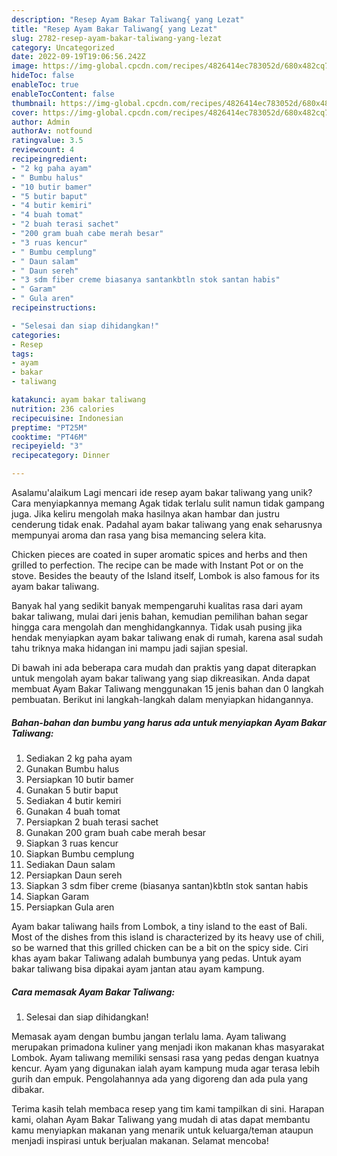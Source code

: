 ```yaml
---
description: "Resep Ayam Bakar Taliwang{ yang Lezat"
title: "Resep Ayam Bakar Taliwang{ yang Lezat"
slug: 2782-resep-ayam-bakar-taliwang-yang-lezat
category: Uncategorized
date: 2022-09-19T19:06:56.242Z
image: https://img-global.cpcdn.com/recipes/4826414ec783052d/680x482cq70/ayam-bakar-taliwang-foto-resep-utama.jpg
hideToc: false
enableToc: true
enableTocContent: false
thumbnail: https://img-global.cpcdn.com/recipes/4826414ec783052d/680x482cq70/ayam-bakar-taliwang-foto-resep-utama.jpg
cover: https://img-global.cpcdn.com/recipes/4826414ec783052d/680x482cq70/ayam-bakar-taliwang-foto-resep-utama.jpg
author: Admin
authorAv: notfound
ratingvalue: 3.5
reviewcount: 4
recipeingredient:
- "2 kg paha ayam"
- " Bumbu halus"
- "10 butir bamer"
- "5 butir baput"
- "4 butir kemiri"
- "4 buah tomat"
- "2 buah terasi sachet"
- "200 gram buah cabe merah besar"
- "3 ruas kencur"
- " Bumbu cemplung"
- " Daun salam"
- " Daun sereh"
- "3 sdm fiber creme biasanya santankbtln stok santan habis"
- " Garam"
- " Gula aren"
recipeinstructions:

- "Selesai dan siap dihidangkan!"
categories:
- Resep
tags:
- ayam
- bakar
- taliwang

katakunci: ayam bakar taliwang 
nutrition: 236 calories
recipecuisine: Indonesian
preptime: "PT25M"
cooktime: "PT46M"
recipeyield: "3"
recipecategory: Dinner

---
```



Asalamu'alaikum Lagi mencari ide resep ayam bakar taliwang yang unik? Cara menyiapkannya memang Agak tidak terlalu sulit namun tidak gampang juga. Jika keliru mengolah maka hasilnya akan hambar dan justru cenderung tidak enak. Padahal ayam bakar taliwang yang enak seharusnya mempunyai aroma dan rasa yang bisa memancing selera kita.


Chicken pieces are coated in super aromatic spices and herbs and then grilled to perfection. The recipe can be made with Instant Pot or on the stove. Besides the beauty of the Island itself, Lombok is also famous for its ayam bakar taliwang.

Banyak hal yang sedikit banyak mempengaruhi kualitas rasa dari ayam bakar taliwang, mulai dari jenis bahan, kemudian pemilihan bahan segar hingga cara mengolah dan menghidangkannya. Tidak usah pusing jika hendak menyiapkan ayam bakar taliwang enak di rumah, karena asal sudah tahu triknya maka hidangan ini mampu jadi sajian spesial.


Di bawah ini ada beberapa cara mudah dan praktis yang dapat diterapkan untuk mengolah ayam bakar taliwang yang siap dikreasikan. Anda dapat membuat Ayam Bakar Taliwang menggunakan 15 jenis bahan dan 0 langkah pembuatan. Berikut ini langkah-langkah dalam menyiapkan hidangannya.

<!--inarticleads1-->

##### Bahan-bahan dan bumbu yang harus ada untuk menyiapkan Ayam Bakar Taliwang:

1. Sediakan 2 kg paha ayam
1. Gunakan  Bumbu halus
1. Persiapkan 10 butir bamer
1. Gunakan 5 butir baput
1. Sediakan 4 butir kemiri
1. Gunakan 4 buah tomat
1. Persiapkan 2 buah terasi sachet
1. Gunakan 200 gram buah cabe merah besar
1. Siapkan 3 ruas kencur
1. Siapkan  Bumbu cemplung
1. Sediakan  Daun salam
1. Persiapkan  Daun sereh
1. Siapkan 3 sdm fiber creme (biasanya santan)kbtln stok santan habis
1. Siapkan  Garam
1. Persiapkan  Gula aren


Ayam bakar taliwang hails from Lombok, a tiny island to the east of Bali. Most of the dishes from this island is characterized by its heavy use of chili, so be warned that this grilled chicken can be a bit on the spicy side. Ciri khas ayam bakar Taliwang adalah bumbunya yang pedas. Untuk ayam bakar taliwang bisa dipakai ayam jantan atau ayam kampung. 

<!--inarticleads2-->

##### Cara memasak Ayam Bakar Taliwang:


1. Selesai dan siap dihidangkan!

Memasak ayam dengan bumbu jangan terlalu lama. Ayam taliwang merupakan primadona kuliner yang menjadi ikon makanan khas masyarakat Lombok. Ayam taliwang memiliki sensasi rasa yang pedas dengan kuatnya kencur. Ayam yang digunakan ialah ayam kampung muda agar terasa lebih gurih dan empuk. Pengolahannya ada yang digoreng dan ada pula yang dibakar. 

Terima kasih telah membaca resep yang tim kami tampilkan di sini. Harapan kami, olahan Ayam Bakar Taliwang yang mudah di atas dapat membantu kamu menyiapkan makanan yang menarik untuk keluarga/teman ataupun menjadi inspirasi untuk berjualan makanan. Selamat mencoba!
